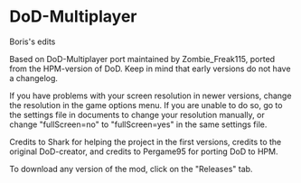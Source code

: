 # DoD-Multiplayer
Boris's edits

Based on DoD-Multiplayer port maintained by Zombie_Freak115, ported from the HPM-version of DoD. 
Keep in mind that early versions do not have a changelog.

If you have problems with your screen resolution in newer versions, change the resolution in the game options menu. If you are unable to do so, go to the settings file in documents to change your resolution manually, or change "fullScreen=no" to "fullScreen=yes" in the same settings file.

Credits to Shark for helping the project in the first versions, credits to the original DoD-creator, and credits to Pergame95 for porting DoD to HPM.

To download any version of the mod, click on the "Releases" tab.
